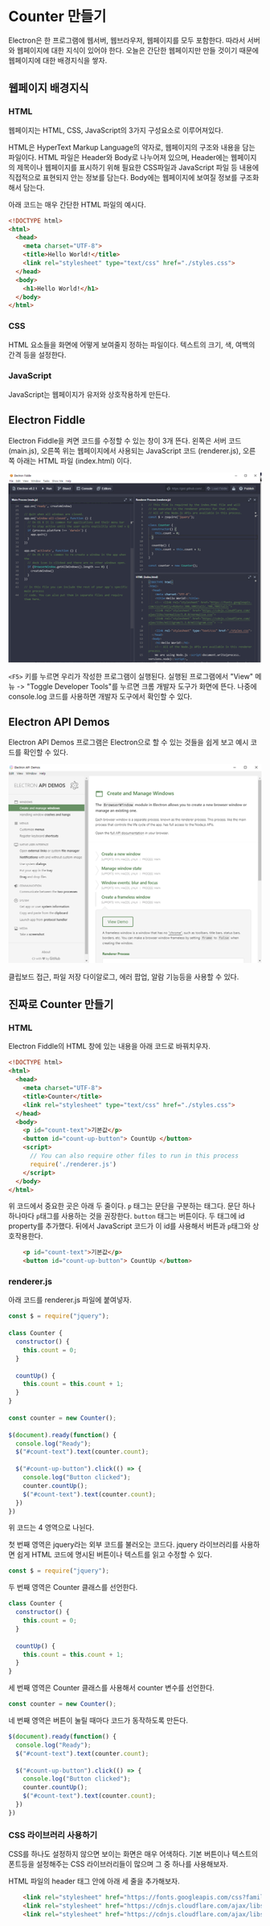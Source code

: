 # Counter 만들기

Electron은 한 프로그램에 웹서버, 웹브라우저, 웹페이지를 모두 포함한다.
따라서 서버와 웹페이지에 대한 지식이 있어야 한다. 오늘은 간단한 웹페이지만 만들 것이기 때문에 웹페이지에 대한 배경지식을 쌓자.

## 웹페이지 배경지식

### HTML

웹페이지는 HTML, CSS, JavaScript의 3가지 구성요소로 이루어져있다.

HTML은 HyperText Markup Language의 약자로, 웹페이지의 구조와 내용을 담는 파일이다. HTML 파일은 Header와 Body로 나누어져 있으며, Header에는 웹페이지의 제목이나 웹페이지를 표시하기 위해 필요한 CSS파일과 JavaScript 파일 등 내용에 직접적으로 표현되지 안는 정보를 담는다.
Body에는 웹페이지에 보여질 정보를 구조화해서 담는다.

아래 코드는 매우 간단한 HTML 파일의 예시다.

```html
<!DOCTYPE html>
<html>
  <head>
    <meta charset="UTF-8">
    <title>Hello World!</title>
    <link rel="stylesheet" type="text/css" href="./styles.css">
  </head>
  <body>
    <h1>Hello World!</h1>
  </body>
</html>
```

### CSS

HTML 요소들을 화면에 어떻게 보여줄지 정하는 파일이다.
텍스트의 크기, 색, 여백의 간격 등을 설정한다.

### JavaScript

JavaScript는 웹페이지가 유저와 상호작용하게 만든다.

## Electron Fiddle

Electron Fiddle을 켜면 코드를 수정할 수 있는 창이 3개 뜬다.
왼쪽은 서버 코드 (main.js), 오른쪽 위는 웹페이지에서 사용되는 JavaScript 코드 (renderer.js), 오른쪽 아래는 HTML 파일 (index.html) 이다.

![electron fiddle UI](./4-electron-fiddle.png)

`<F5>` 키를 누르면 우리가 작성한 프로그램이 실행된다. 실행된 프로그램에서 "View" 메뉴 -> "Toggle Developer Tools"를 누르면 크롬 개발자 도구가 화면에 뜬다.
나중에 console.log 코드를 사용하면 개발자 도구에서 확인할 수 있다.

## Electron API Demos

Electron API Demos 프로그램은 Electron으로 할 수 있는 것들을 쉽게 보고 예시 코드를 확인할 수 있다.

![electron api demos 화면](./4-electron-api-demos.png)

클립보드 접근, 파일 저장 다이알로그, 에러 팝업, 알람 기능등을 사용할 수 있다.

## 진짜로 Counter 만들기

### HTML

Electron Fiddle의 HTML 창에 있는 내용을 아래 코드로 바꿔치우자.

```html
<!DOCTYPE html>
<html>
  <head>
    <meta charset="UTF-8">
    <title>Counter</title>
    <link rel="stylesheet" type="text/css" href="./styles.css">
  </head>
  <body>
    <p id="count-text">기본값</p>
    <button id="count-up-button"> CountUp </button>  
    <script>
      // You can also require other files to run in this process
      require('./renderer.js')
    </script>
  </body>
</html>
```

위 코드에서 중요한 곳은 아래 두 줄이다. `p` 태그는 문단을 구분하는 태그다. 문단 하나 하나마다 `p`태그를 사용하는 것을 권장한다. `button` 태그는 버튼이다. 두 태그에 id property를 추가했다. 뒤에서 JavaScript 코드가 이 id를 사용해서 버튼과 `p`태그와 상호작용한다.

```html
    <p id="count-text">기본값</p>
    <button id="count-up-button"> CountUp </button>  
```

### renderer.js

아래 코드를 renderer.js 파일에 붙여넣자.

```javascript
const $ = require("jquery");

class Counter {
  constructor() {
    this.count = 0;
  }

  countUp() {
    this.count = this.count + 1;
  }
}

const counter = new Counter();

$(document).ready(function() {
  console.log("Ready");
  $("#count-text").text(counter.count);

  $("#count-up-button").click(() => {
    console.log("Button clicked");
    counter.countUp();
    $("#count-text").text(counter.count);
  })
})
```

위 코드는 4 영역으로 나뉜다.

첫 번째 영역은 jquery라는 외부 코드를 불러오는 코드다. jquery 라이브러리를 사용하면 쉽게 HTML 코드에 명시된 버튼이나 텍스트를 읽고 수정할 수 있다.

```js
const $ = require("jquery");
```

두 번째 영역은 Counter 클래스를 선언한다.

```js
class Counter {
  constructor() {
    this.count = 0;
  }

  countUp() {
    this.count = this.count + 1;
  }
}
```

세 번째 영역은 Counter 클래스를 사용해서 counter 변수를 선언한다.

```js
const counter = new Counter();
```

네 번째 영역은 버튼이 눌릴 때마다 코드가 동작하도록 만든다.
```js
$(document).ready(function() {
  console.log("Ready");
  $("#count-text").text(counter.count);

  $("#count-up-button").click(() => {
    console.log("Button clicked");
    counter.countUp();
    $("#count-text").text(counter.count);
  })
})
```

### CSS 라이브러리 사용하기

CSS를 하나도 설정하지 않으면 보이는 화면은 매우 어색하다.
기본 버튼이나 텍스트의 폰트등을 설정해주는 CSS 라이브러리들이 많으며 그 중 하나를 사용해보자.

HTML 파일의 header 태그 안에 아래 세 줄을 추가해보자.

```html
    <link rel="stylesheet" href="https://fonts.googleapis.com/css?family=Roboto:300,300italic,700,700italic">
    <link rel="stylesheet" href="https://cdnjs.cloudflare.com/ajax/libs/normalize/5.0.0/normalize.css">
    <link rel="stylesheet" href="https://cdnjs.cloudflare.com/ajax/libs/milligram/1.3.0/milligram.css">
```
